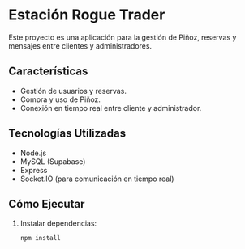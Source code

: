 # Estación Rogue Trader
Este proyecto es una aplicación para la gestión de Piñoz, reservas y mensajes entre clientes y administradores.

## Características
- Gestión de usuarios y reservas.
- Compra y uso de Piñoz.
- Conexión en tiempo real entre cliente y administrador.

## Tecnologías Utilizadas
- Node.js
- MySQL (Supabase)
- Express
- Socket.IO (para comunicación en tiempo real)

## Cómo Ejecutar
1. Instalar dependencias:
   ```bash
   npm install
